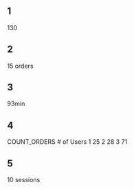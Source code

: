 ## 1
130

## 2
15 orders

## 3
93min

## 4
COUNT_ORDERS	# of Users
1	25
2	28
3	71

## 5
10 sessions
